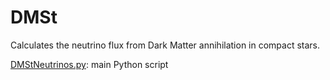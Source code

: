 DMSt
====

Calculates the neutrino flux from Dark Matter annihilation in compact stars.

[DMStNeutrinos.py](DMStNeutrinos.py): main Python script
